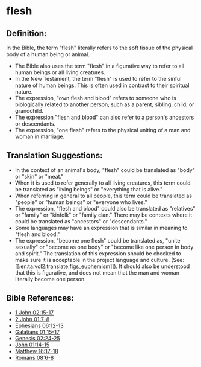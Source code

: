 # flesh #

## Definition: ##

In the Bible, the term "flesh" literally refers to the soft tissue of the physical body of a human being or animal.

* The Bible also uses the term "flesh" in a figurative way to refer to all human beings or all living creatures.
* In the New Testament, the term "flesh" is used to refer to the sinful nature of human beings. This is often used in contrast to their spiritual nature.
* The expression, "own flesh and blood" refers to someone who is biologically related to another person, such as a parent, sibling, child, or grandchild.
* The expression "flesh and blood" can also refer to a person's ancestors or descendants.
* The expression, "one flesh" refers to the physical uniting of a man and woman in marriage.

## Translation Suggestions: ##

* In the context of an animal's body, "flesh" could be translated as "body" or "skin" or "meat."
* When it is used to refer generally to all living creatures, this term could be translated as "living beings" or "everything that is alive."
* When referring in general to all people, this term could be translated as "people" or "human beings" or "everyone who lives."
* The expression, "flesh and blood" could also be translated as "relatives" or "family" or "kinfolk" or "family clan." There may be contexts where it could be translated as "ancestors" or "descendants." 
* Some languages may have an expression that is similar in meaning to "flesh and blood."
* The expression, "become one flesh" could be translated as, "unite sexually" or "become as one body" or "become like one person in body and spirit." The translation of this expression should be checked to make sure it is acceptable in the project language and culture. (See: [[:en:ta:vol2:translate:figs_euphemism]]). It should also be understood that this is figurative, and does not mean that the man and woman literally become one person. 
## Bible References: ##

* [1 John 02:15-17](https://door43.org/en/bible/notes/1jn/02/15)
* [2 John 01:7-8](https://door43.org/en/bible/notes/2jn/01/07)
* [Ephesians 06:12-13](https://door43.org/en/bible/notes/eph/06/12)
* [Galatians 01:15-17](https://door43.org/en/bible/notes/gal/01/15)
* [Genesis 02:24-25](https://door43.org/en/bible/notes/gen/02/24)
* [John 01:14-15](https://door43.org/en/bible/notes/jhn/01/14)
* [Matthew 16:17-18](https://door43.org/en/bible/notes/mat/16/17)
* [Romans 08:6-8](https://door43.org/en/bible/notes/rom/08/06)

